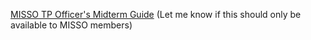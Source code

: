 
[MISSO TP Officer's Midterm Guide](https://youtu.be/bVPUgbBdtDs)
(Let me know if this should only be available to MISSO members)

